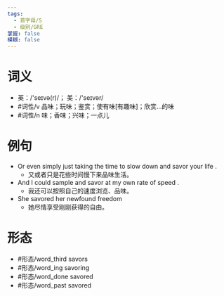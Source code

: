 ```yaml
---
tags:
  - 首字母/S
  - 级别/GRE
掌握: false
模糊: false
---
```

# 词义
- 英：/'seɪvə(r)/； 美：/'seɪvər/
- #词性/v  品味；玩味；鉴赏；使有味[有趣味]；欣赏…的味
- #词性/n  味；香味；兴味；一点儿
# 例句
- Or even simply just taking the time to slow down and savor your life .
	- 又或者只是花些时间慢下来品味生活。
- And I could sample and savor at my own rate of speed .
	- 我还可以按照自己的速度浏览、品味。
- She savored her newfound freedom
	- 她尽情享受刚刚获得的自由。
# 形态
- #形态/word_third savors
- #形态/word_ing savoring
- #形态/word_done savored
- #形态/word_past savored
